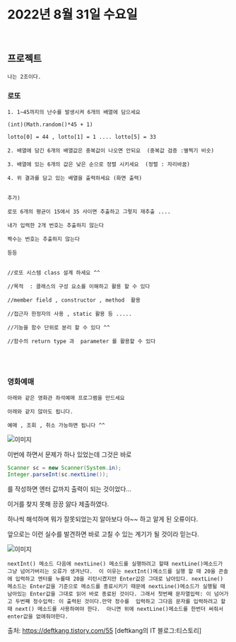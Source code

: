 # 2022년 8월 31일 수요일
<br>

## 프로젝트
    나는 2조이다.
### 로또
    1. 1~45까지의 난수를 발생시켜 6개의 배열에 담으세요

    (int)(Math.random()*45 + 1)

    lotto[0] = 44 , lotto[1] = 1 .... lotto[5] = 33

    2. 배열에 담긴 6개의 배열값은 중복값이 나오면 안되요  (중복값 검증 :별찍기 비슷)

    3. 배열에 있는 6개의 값은 낮은 순으로 정렬 시키세요  (정렬 : 자리바꿈)

    4. 위 결과를 담고 있는 배열을 출력하세요 (화면 출력)

    
    추가)

    로또 6개의 평균이 15에서 35 사이면 추출하고 그렇지 재추출 ....

    내가 입력한 2개 번호는 추출하지 않는다

    짝수는 번호는 추출하지 않는다

    등등 

    
    //로또 시스템 class 설계 하세요 ^^

    //목적  : 클래스의 구성 요소를 이해하고 활용 할 수 있다

    //member field , constructor , method  활용

    //접근자 한정자의 사용 , static 활용 등 .....

    //기능을 함수 단위로 분리 할 수 있다 ^^

    //함수의 return type 과  parameter 를 활용할 수 있다
    

<br>
<br>


### 영화예매
    아래와 같은 영화관 좌석예매 프로그램을 만드세요

    아래와 같지 않아도 됩니다.

    예매 , 조회 , 취소 가능하면 됩니다 ^^

![이미지](https://cafeptthumb-phinf.pstatic.net/MjAyMDAzMTRfMjI5/MDAxNTg0MTgxNzYxOTgz.Mn8XB87cbubNobUCtSyQ-Y_jQMKPZKIt5hsTeYTdkNYg.WCJwPhKAT0ayFM1jznJWCb4qVc-ngZ0VHSZB8gb3K4Qg.PNG/cinema2_3%EC%A1%B0.png?type=w800)


이번에 하면서 문제가 하나 있었는데 그것은 바로 
```java
Scanner sc = new Scanner(System.in);
Integer.parseInt(sc.nextLine());
```
를 작성하면 엔터 값까지 출력이 되는 것이었다...

이거를 찾지 못해 끙끙 앓다 제출하였다.

하나씩 해석하며 뭐가 잘못되었는지 알아보다
아~~ 하고 알게 된 오류이다.

앞으로는 이런 실수를 발견하면 바로 고칠 수 있는 계기가 될 것이라 믿는다.

![이미지](https://jandi-box.com/files-thumb/28106203/16619389316600921c760cc80d7c28242ecd48070514f?size=640)

    nextInt() 메소드 다음에 nextLine() 메소드를 실행하려고 할때 nextLine()메소드가 그냥 넘어가버리는 오류가 생겨난다.  이 이유는 nextInt()메소드를 실행 할 때 20을 콘솔에 입력하고 엔터를 누를때 20을 리턴시켰지만 Enter값은 그대로 남아있다. nextLine() 메소드는 Enter값을 기준으로 메소드를 종료시키기 때문에 nextLine()메소드가 실행될 때 남아있는 Enter값을 그대로 읽어 바로 종료된 것이다. 그래서 첫번째 문자열입력: 이 넘어가고 두번째 정수입력: 이 출력된 것이다.만약 정수를  입력하고 그다음 문자를 입력하려고 할 때 next() 메소드를 사용하여야 한다.  아니면 위에 nextLine()메소드를 한번더 써줘서 enter값을 없애줘야한다.
출처: https://deftkang.tistory.com/55 [deftkang의 IT 블로그:티스토리]